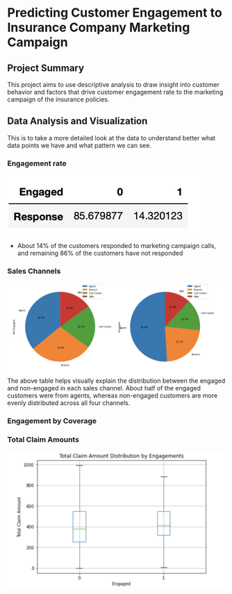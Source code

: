 # Predicting Customer Engagement to Insurance Company Marketing Campaign
## Project Summary
This project aims to use descriptive analysis to draw insight into customer behavior and factors that drive customer engagement rate to the marketing campaign of the insurance policies. 
## Data Analysis and Visualization
This is to take a more detailed look at the data to understand better what data points we have and what pattern we can see.
### Engagement rate
![engagement.png](engagement.png)
- About 14% of the customers responded to marketing campaign calls, and remaining 86% of the customers have not responded

### Sales Channels
![channels.png](channels.png)
The above table helps visually explain the distribution between the engaged and non-engaged in each sales channel. About half of the engaged customers were from agents, whereas non-engaged customers are more evenly distributed across all four channels.
### Engagement by Coverage
### Total Claim Amounts
![claims.png](claims.png)
